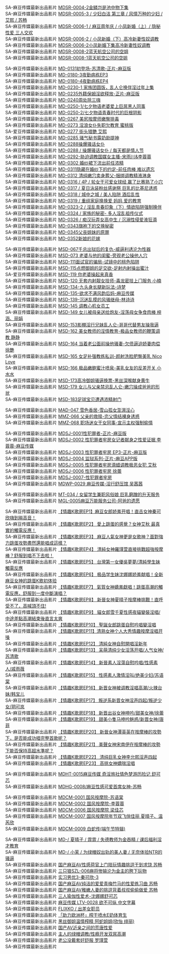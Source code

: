 SA-麻豆传媒最新出品影片     [MDSR-0004-2金鳞岂是池中物下集](http://sagj.me/videoDetail/29be1444b0afdbae.html)                
SA-麻豆传媒最新出品影片     [MDSR-0005-3 / 少妇白洁 第三章 / 风情万种的少妇 / 艾熙 / 苏畅](http://sagj.me/videoDetail/5bff38a6314cd5d6.html)                
SA-麻豆传媒最新出品影片     [MDSR-0006-1 / 麻豆周年庆 / 小凤新婚（上）/ 隐秘性爱 三人交欢](https://sagj.me/videoDetail/3bddf2f5f09b07ec.html)                 
SA-麻豆传媒最新出品影片     [MDSR-0006-2 / 小凤新婚（下）高冷新妻性奴调教](https://czwtyq.com/videoDetail/12d13a4fccfa30d7.html)        
SA-麻豆传媒最新出品影片     [MDSR-0006-2小凤新婚下集高冷新妻性奴调教](https://czwtyq.com/videoDetail/5894c514e1926099.html)        
SA-麻豆传媒最新出品影片     [MDSR-0008-2蓝天航空公司的空姐](https://sagj.me/videoDetail/59465fb337c4c7d2.html)            
SA-麻豆传媒最新出品影片     [MDSR-0008-1蓝天航空公司的空姐](https://sagj.me/videoDetail/694242fd795db644.html)              

SA-麻豆传媒最新出品影片     [MD-0131初登场-苏清歌-正片-麻豆版](http://sagj.me/videoDetail/08c2d1eadd2a6c95.html)              
SA-麻豆传媒最新出品影片     [MD-0180-3夜勤病栋EP3](https://sagj.me/videoDetail/1fccf6a62650c3e7.html)              
SA-麻豆传媒最新出品影片     [MD-0180-4夜勤病栋EP4](https://sagj.me/videoDetail/6a0088c698b2326e.html)              
SA-麻豆传媒最新出品影片     [MD-0230-1 家族团圆饭，乱人仑换伴淫过年上集](https://sagj.me/videoDetail/566a7f54de6fc7bd.html)                 
SA-麻豆传媒最新出品影片     [MD-0235外籍保姆淫欲释放-正片-麻豆版](https://sagj.me/videoDetail/8d4c3e33618abffa.html)                 
SA-麻豆传媒最新出品影片     [MD-0240周处除三嗨](http://sagj.me/videoDetail/ee19729b84b4733a.html)                
SA-麻豆传媒最新出品影片     [MD-0250-1/七夕物语老婆爱上巨屌黑人同事](http://sagj.me/videoDetail/5df6fff5ce437461.html)                
SA-麻豆传媒最新出品影片     [MD-0250-2/七夕物语青春时代的巨根阴影](http://sagj.me/videoDetail/0538d4b884f6173f.html)                
SA-麻豆传媒最新出品影片     [MD-0267 美尻按摩师嫩臀排毒](http://sagj.me/videoDetail/0b99b62490de50a1.html)        
SA-麻豆传媒最新出品影片     [MD-0273 淫浪女仆失职欠教育 蜜桃版](https://sagj.me/videoDetail/db7c771a30a78cd4.html)                 
SA-爱豆传媒最新出品影片     [MD-0277 街头猎艷 艾熙](http://sagj.me/videoDetail/6cee5a5f24cf3bae.html)          
SA-麻豆传媒最新出品影片     [MD-0285 骚气秘书露奶助提神](https://czwtyq.com/videoDetail/eb7dfd8c684fbf83.html)           
SA-麻豆传媒最新出品影片     [MD-0288操爆骚话女仆](http://sagj.me/videoDetail/7477ce0216ef6fc2.html)                
SA-麻豆传媒最新出品影片     [MD-0288 / 操爆骚话女仆 / 每天都是情人节](http://sagj.me/videoDetail/c7af9248d0cb00cb.html)                  
SA-麻豆传媒最新出品影片     [MD-0292-胁迫调教国媒女主播-宋雨川&李蓉蓉](http://sagj.me/videoDetail/f7a321d446bab97c.html)                
SA-麻豆传媒最新出品影片     [MD-0302 婚纱裙下流出前任浓精](https://sagj.me/videoDetail/a530dd0506338a4a.html)                 
SA-麻豆传媒最新出品影片     [MD-0311隐藏在婚纱下的约定-前任肉棒 难以遗忘](https://sagj.me/videoDetail/aaf7103b56906586.html)                 
SA-麻豆传媒最新出品影片     [MD-0312 清纯嫩穴卖身葬父-捆绑调教精液淋身](https://sagj.me/videoDetail/7655ef66dbcacccc.html)                 
SA-麻豆传媒最新出品影片     [MD-0316 / 4P / 轮女干可爱女球经 赢了比赛熟了小穴](https://sagj.me/videoDetail/846fe27bdf0ea616.html)                 
SA-麻豆传媒最新出品影片     [MD-0317 / 夏日泳装粉丝感谢祭 巨乳的比基尼诱惑](http://sagj.me/videoDetail/26a0ee29b84b6eb2.html)                
SA-麻豆传媒最新出品影片     [MD-0318 / 城中之城 / 美人陷阱 酒后乱性](https://sagj.me/videoDetail/189214b91c5ab0c1.html)                 
SA-麻豆传媒最新出品影片     [MD-0319 / 重组家庭换换爱 妈妈 爱的教育](https://sagj.me/videoDetail/055039a4032232ed.html)                 
SA-麻豆传媒最新出品影片     [MD-0323-2 / 淫乱青春印象（下）情欲陷阱强制换伴](http://sagj.me/videoDetail/46cda920da9e0fb1.html)           
SA-麻豆传媒最新出品影片     [MD-0324 / 家族的秘密- 多人淫乱祖传仪式](http://sagj.me/videoDetail/b65b07b47f9e141b.html)                
SA-麻豆传媒最新出品影片     [MD-0326 / 痴汉玩弄女高中生 / 沉溺性侵爱液狂滴](http://sagj.me/videoDetail/27083aaabecf5fbb.html)            
SA-麻豆传媒最新出品影片     [MD-0343旗袍下的交换秘密](https://sagj.me/videoDetail/28e4a4b0634d6933.html)              
SA-麻豆传媒最新出品影片     [MD-0345父丧姐妹的原罪](https://sagj.me/videoDetail/259442ebcf7853ef.html)          
SA-麻豆传媒最新出品影片     [MD-0352新娘的花嫁](https://sagj.me/videoDetail/67ef97947b1a6b33.html)              

SA-麻豆传媒最新出品影片     [MSD-067千总出狱后的复仇-威逼利诱沦为性器](https://sagj.me/videoDetail/e0a372a95a13fb04.html)               
SA-麻豆传媒最新出品影片     [MSD-073 老婆与他的闺蜜-旁观老公操他人穴](https://sagj.me/videoDetail/6ce6c5b0a7c6bb91.html)                 
SA-麻豆传媒最新出品影片     [MSD-111面试官的骗局-试镜中的桃色陷阱](https://sagj.me/videoDetail/3175db417a6c99eb.html)                 
SA-麻豆传媒最新出品影片     [MSD-115点燃御姐的足交欲-足射内射操出蜜汁](https://sagj.me/videoDetail/4eccd16dbf93ffab.html)                 
SA-爱豆传媒最新出品影片     [MSD-119 你老婆操起来真香](http://sagj.me/videoDetail/2b8341088ee00ec4.html)                          
SA-麻豆传媒最新出品影片     [MSD-120 无套内射靓女技师-毒龙密技上⻔服务 小楠](https://sagj.me/videoDetail/26c8a2e95a117a79.html)                 
SA-麻豆传媒最新出品影片     [MSD-134-九头身长腿新玩法-诗梦](https://sagj.me/videoDetail/19f20725009f3bb1.html)                 
SA-麻豆传媒最新出品影片     [MSD-135-欲求不满风韵后妈-麻豆传媒](https://sagj.me/videoDetail/c7a4ef37b550098b.html)                 
SA-麻豆传媒最新出品影片     [MSD-139-沉迷乱摸的风骚继母-林诗诗](http://sagj.me/videoDetail/e449ae1463119b52.html)                  
SA-麻豆传媒最新出品影片     [MSD-145 调教心机女员工](https://sagj.me/videoDetail/6e2510df442dd9ff.html)                 
SA-麻豆传媒最新出品影片     [MSD-149 女儿被母亲送给炮友-淫荡母女争食肉棒 梓涵、丽娟](https://sagj.me/videoDetail/8677e9c578812504.html)                 
SA-麻豆传媒最新出品影片     [MSD-153影棚淫行兄妹乱人仑-哥哥代替男友操我逼](https://sagj.me/videoDetail/d08aef7577987775.html)                 
SA-麻豆传媒最新出品影片     [MSD-162 美女教师的淫情教育-极品女教师的鞭策调教 静静](https://sagj.me/videoDetail/60d284bc1ecb644c.html)               
SA-麻豆传媒最新出品影片     [MSD-164 当着老公面前操他骚妻-欠债逼迫娇妻肉偿 徐艷](https://sagj.me/videoDetail/da30296218c8bb81.html)                 
SA-麻豆传媒最新出品影片     [MSD-165 女足补强教练私训-颜射洗脸肥臀美乳 Nico Love](https://sagj.me/videoDetail/e582b3854710827a.html)                 
SA-麻豆传媒最新出品影片     [MSD-166 极品嫩鲍蜜汁喷泉-美乳女友的反差开关 小水水](https://sagj.me/videoDetail/e6e0bd5f56029b8d.html)                 
SA-麻豆传媒最新出品影片     [MSD-173高冷御姐骚逼换票-黑丝深喉献身黄牛](https://sagj.me/videoDetail/dcbae130f89daa6e.html)                 
SA-麻豆传媒最新出品影片     [MSD-179 女儿与父亲禁忌乱人仑-嫩穴操成爸爸的形状](https://sagj.me/videoDetail/20ef1e101bfba391.html)                 
SA-麻豆传媒最新出品影片     [MSD-183足球宝贝遭遇浓精射门](https://czwtyq.com/videoDetail/37582dc355f86f78.html)               

SA-麻豆传媒最新出品影片     [MAD-047 雪色香居-雪山孤女澎湃淫心](https://sagj.me/videoDetail/9cf281de1ad1bd9c.html)                 
SA-麻豆传媒最新出品影片     [MMZ-066 父亲的救赎-恋父情结裸身诱惑](https://sagj.me/videoDetail/22899eacdc6d4bdd.html)                 
SA-麻豆传媒最新出品影片     [MMZ-068 职场迷女干女同事-宣示主权强制偷情](https://sagj.me/videoDetail/f6a832e60c0a60ee.html)                 

SA-麻豆传媒最新出品影片     [MDSJ-0001性犯罪者-正片-麻豆版](https://czwtyq.com/videoDetail/c961a3e9afc4e856.html)        
SA-麻豆传媒最新出品影片     [MDSJ-0002 性犯罪者牢房女记者献身之性爱证据 李蓉蓉-麻豆传媒](http://sagj.me/videoDetail/eaf18f69a826c3c6.html)                
SA-麻豆传媒最新出品影片     [MDSJ-0003 性犯罪者牢房 EP3-正片-麻豆版](https://czwtyq.com/videoDetail/1de338cedf2e61c6.html)            
SA-麻豆传媒最新出品影片     [MDSJ-0004 监狱系列-正片-麻豆APP版](https://sagj.me/videoDetail/2ac8dfd3833b5e48.html)                 
SA-麻豆传媒最新出品影片     [MDSJ-0005 性犯罪者牢房滴蜡调教极恶女犯 艾秋](https://czwtyq.com/videoDetail/89562dddbdc3e615.html)           
SA-麻豆传媒最新出品影片     [MDSJ-0006 性犯罪者牢房 徐蕾](https://czwtyq.com/videoDetail/e3c2d79d753b343d.html)        
SA-麻豆传媒最新出品影片     [MDSJ-0007-性犯罪者牢房](https://sagj.me/videoDetail/95708c42d0ce90b5.html)                 
SA-麻豆传媒最新出品影片     [MDWP-0029 麻豆传媒-淫行舒压馆 吴茜茜](https://czwtyq.com/videoDetail/b603de2225c7fac2.html)        

SA-麻豆传媒最新出品影片     [MT-034 / 女留学生兼职风俗娘 巨乳磨蹭的升天服务](https://sagj.me/videoDetail/bda2056ea4582e9c.html)                 
SA-麻豆传媒最新出品影片     [MGL-0005麻豆万能服务公司-阿爸的遗愿](https://sagj.me/videoDetail/4fbdd7b70473596f.html)              

SA-麻豆传媒最新出品影片     [【情趣K歌房EP1】麻豆女郎娇羞开唱！直击女神秦可欣嗨到飚高音！](http://sagj.me/videoDetail/e121b17d91123e46.html)                
SA-麻豆传媒最新出品影片     [【情趣K歌房EP2】 愛上跳蛋的感覺？女神艾秋 最真實的觸電反應！](https://sagj.me/videoDetail/2066865295d485d7.html)                   
SA-麻豆传媒最新出品影片     [【情趣K歌房EP3】 麻豆人氣女神更是女歌神？面對強力跳蛋攻勢盡然還能唱成這樣？](https://sagj.me/videoDetail/9a0e1c127789cd3a.html)                 
SA-麻豆传媒最新出品影片     [【情趣K歌房EP4】 清純女神羅瑾萱直接挑戰超強按摩棒？舒服到唱不下去啦！](https://sagj.me/videoDetail/f0b455612d23f58c.html)                 
SA-麻豆传媒最新出品影片     [【情趣K歌房EP5】 台灣第一女優吳夢夢/清純學生妹觸電反應](https://sagj.me/videoDetail/1489683aa8a46a17.html)                 
SA-麻豆传媒最新出品影片     [【情趣K歌房EP6】 极品学生妹沈娜娜娇羞献唱！全新麻豆女神的跳蛋K歌初体验](http://sagj.me/videoDetail/9b8885bca7e25263.html)                
SA-麻豆传媒最新出品影片     [【情趣K歌房EP7】 氣質女神嬌羞獻唱！跳蛋高潮的觸電反應，舒服到一度中斷演唱？](https://sagj.me/videoDetail/e6deedb784e964ee.html)                   
SA-麻豆传媒最新出品影片     [【情趣K歌房EP8】 新晉女神夏晴子按摩棒挑戰！直呼受不了，高喊頂不住!](http://sagj.me/videoDetail/2a34bab4daa542be.html)                
SA-麻豆传媒最新出品影片     [【情趣K歌房EP9】 貓女郎雪千夏性感夜貓變裝淫唱/中途差點高潮結束後直言太爽](https://sagj.me/videoDetail/cea69ddab070bdfc.html)                 
SA-麻豆传媒最新出品影片     [【情趣K歌房EP10】 聖誕女郎跳蛋自慰吟唱變淫唱](https://sagj.me/videoDetail/963c2a7fcd3556d8.html)                   
SA-麻豆传媒最新出品影片     [【情趣K歌房EP11】清熟女神个人大秀情趣按摩淫唱开嗓](http://sagj.me/videoDetail/4c21be73e01979b9.html)                
SA-麻豆传媒最新出品影片     [【情趣K歌房EP12】 清純女神自慰開唱淫新年](https://sagj.me/videoDetail/a1a6f80e3fb2358f.html)                 
SA-麻豆传媒最新出品影片     [【情趣K歌房EP13】 呆萌清纯少女淫荡开唱/人气女神/苏清歌](http://sagj.me/videoDetail/20691b65ffa1e400.html)                
SA-麻豆传媒最新出品影片     [【情趣K歌房EP14】 新晉素人淫蕩自慰吟唱/性感素人/戚雨薇](https://sagj.me/videoDetail/f1d0dd200e6e8a6a.html)                 
SA-麻豆传媒最新出品影片     [【情趣K歌房EP15】 性感素人激情淫叫/绝美少妇/苏语棠](http://sagj.me/videoDetail/e1e330079bb516c1.html)                
SA-麻豆传媒最新出品影片     [【情趣K歌房EP16】 新晋女神被调教淫唱高潮/火辣台妹/韩宝儿](http://sagj.me/videoDetail/3b36e3659ffa90d9.html)                
SA-麻豆传媒最新出品影片     [【情趣K歌房EP17】 叛逆系新晋女神淫声四起/叛逆少女/玥可岚](http://sagj.me/videoDetail/2e007ee3854a708d.html)                
SA-麻豆传媒最新出品影片     [【情趣K歌房EP18】 新晋出谷女神呻吟/甜美女神/徐蕾](http://sagj.me/videoDetail/35321cc8e463e36a.html)                
SA-麻豆传媒最新出品影片     [【情趣K歌房EP19】 甜美小隻马呻吟魅惑/新晋女神/唐菲](http://sagj.me/videoDetail/af44f4bd4b15d224.html)                
SA-麻豆传媒最新出品影片     [【情趣K歌房EP20】 新晉女神潭英英在按摩棒的攻勢下，是否能成功唱完整首歌呢？](https://sagj.me/videoDetail/85a48d06510a89b4.html)                 
SA-麻豆传媒最新出品影片     [【情趣K歌房EP21】 美聲女神宋南伊在按摩棒的攻勢下能否保持高超水準呢？](https://sagj.me/videoDetail/35f1942934fa26c0.html)                 
SA-麻豆传媒最新出品影片     [【情趣K歌房EP22】 清纯巨乳女神李允熙淫声四起](http://sagj.me/videoDetail/013b1530a3c471f0.html)                
SA-麻豆传媒最新出品影片     [【情趣K歌房EP23】 高挑女神嬌喘淫唱](https://sagj.me/videoDetail/3d8d3c3b87d6f407.html)                 

SA-麻豆传媒最新出品影片     [MDHT-0015麻豆传媒 奇淫旅社情色梦游历险记 舒可芯](https://sagj.me/videoDetail/28fd42f91b71a7df.html)                 
SA-麻豆传媒最新出品影片     [MDHG-0008/麻豆性感可爱首席女神-苏畅](http://sagj.me/videoDetail/f9c3b6a646e34e5d.html)                

SA-麻豆传媒最新出品影片     [MDCM-0001 国风按摩院-苏语棠](https://sagj.me/videoDetail/064eda1cfee71b31.html)                 
SA-麻豆传媒最新出品影片     [MDCM-0002 国风按摩院-李蓉蓉](http://sagj.me/videoDetail/c96689f2a3054a5b.html)                
SA-麻豆传媒最新出品影片     [MDCM-0006 国风按摩院 梁佳芯](http://sagj.me/videoDetail/b76bd00597475f08.html)                
SA-麻豆传媒最新出品影片     [MDCM-0007 国风按摩院年节双飞俏佳丽 夏晴子、温芮欣](http://sagj.me/videoDetail/581f303b9025305a.html)                
SA-麻豆传媒最新出品影片     [MDCM-0009 白蛇传(端午节特辑)](https://czwtyq.com/videoDetail/af218b63c44eb708.html)        

SA-麻豆传媒最新出品影片     [MD-/ 夏晴子 / 霏霏 / 失德教师为金吞精 / 课后福利淫才教育](http://sagj.me/videoDetail/6c723efc68bedd1b.html)                
SA-麻豆传媒最新出品影片     [MD-/ 小茉 / 为绿帽奴出轨的美人妻 / 无奈体验NTR的骚逼](http://sagj.me/videoDetail/905e7a4d1d1663b7.html)                
SA-麻豆传媒最新出品影片     [国产麻豆AV性感荷官上门陪玩情趣挑逗干到求饶 苏畅](http://sagj.me/videoDetail/d1146d98aaacbdd4.html)                
SA-麻豆传媒最新出品影片     [三只狼SZL-006麻将惨输沦为金主的胯下玩物](http://sagj.me/videoDetail/c7ce01f1642017d7.html)                
SA-麻豆传媒最新出品影片     [实习男优3-秦可欣-3](http://sagj.me/videoDetail/36f173651b12e4b6.html)                
SA-麻豆传媒最新出品影片     [国产麻豆AV纯洁的爱爱青梅竹马的性爱练习曲 苏畅](http://sagj.me/videoDetail/e5292219ac6f6971.html)                
SA-麻豆传媒最新出品影片     [国产麻豆AV稚嫩人妻的挑逗背着叔叔偷偷做爱 苏畅](http://sagj.me/videoDetail/52b5f8c338ac339c.html)                
SA-麻豆传媒最新出品影片     [三人瑜伽性爱术-沈娜娜舒可芯](http://sagj.me/videoDetail/c15cd5e434b5274c.html)     
SA-麻豆传媒最新出品影片     [麻豆传媒 LTV-0028 欲不可纵 中文字幕](https://czwtyq.com/videoDetail/0edc184d569663c4.html)        
SA-麻豆传媒最新出品影片     [FLIXKO / 出差女职员](https://sagj.me/videoDetail/d390fd3e62140ca6.html)                 
SA-麻豆传媒最新出品影片     [「助力欧洲杯」榨干喷水E奶体育生](https://sagj.me/videoDetail/afea729991bbb572.html)                 
SA-麻豆传媒最新出品影片     [黑丝御姐温情榨精 阿蛇姐姐(欣怡 绯丽)](https://sagj.me/videoDetail/2160b6bb91267488.html)                   
SA-麻豆传媒最新出品影片     [国产AV近亲之间的荒唐性爱](https://sagj.me/videoDetail/16ea4fef62fa5c17.html)                 
SA-麻豆传媒最新出品影片     [主人的绿帽调教/性瘾开发双屌高潮](https://sagj.me/videoDetail/b1761df7f08bc8a8.html)                 
SA-麻豆传媒最新出品影片     [老公没戴套好舒服 罗瑾萱](https://sagj.me/videoDetail/74bafd97bcfacf18.html)                 
SA-麻豆传媒最新出品影片     []()                 
